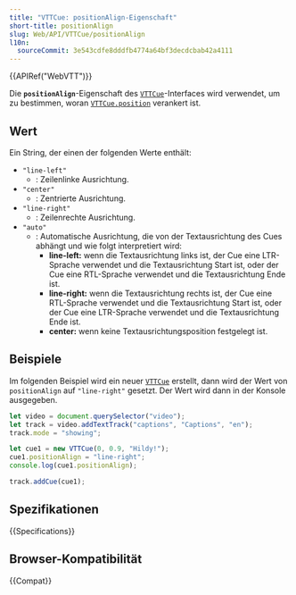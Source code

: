 ```yaml
---
title: "VTTCue: positionAlign-Eigenschaft"
short-title: positionAlign
slug: Web/API/VTTCue/positionAlign
l10n:
  sourceCommit: 3e543cdfe8dddfb4774a64bf3decdcbab42a4111
---
```


{{APIRef("WebVTT")}}

Die **`positionAlign`**-Eigenschaft des [`VTTCue`](/de/docs/Web/API/VTTCue)-Interfaces wird verwendet, um zu bestimmen, woran [`VTTCue.position`](/de/docs/Web/API/VTTCue/position) verankert ist.

## Wert

Ein String, der einen der folgenden Werte enthält:

- `"line-left"`
  - : Zeilenlinke Ausrichtung.
- `"center"`
  - : Zentrierte Ausrichtung.
- `"line-right"`
  - : Zeilenrechte Ausrichtung.
- `"auto"`
  - : Automatische Ausrichtung, die von der Textausrichtung des Cues abhängt und wie folgt interpretiert wird:
    - **line-left:** wenn die Textausrichtung links ist, der Cue eine LTR-Sprache verwendet und die Textausrichtung Start ist, oder der Cue eine RTL-Sprache verwendet und die Textausrichtung Ende ist.
    - **line-right:** wenn die Textausrichtung rechts ist, der Cue eine RTL-Sprache verwendet und die Textausrichtung Start ist, oder der Cue eine LTR-Sprache verwendet und die Textausrichtung Ende ist.
    - **center:** wenn keine Textausrichtungsposition festgelegt ist.

## Beispiele

Im folgenden Beispiel wird ein neuer [`VTTCue`](/de/docs/Web/API/VTTCue) erstellt, dann wird der Wert von `positionAlign` auf `"line-right"` gesetzt. Der Wert wird dann in der Konsole ausgegeben.

```js
let video = document.querySelector("video");
let track = video.addTextTrack("captions", "Captions", "en");
track.mode = "showing";

let cue1 = new VTTCue(0, 0.9, "Hildy!");
cue1.positionAlign = "line-right";
console.log(cue1.positionAlign);

track.addCue(cue1);
```

## Spezifikationen

{{Specifications}}

## Browser-Kompatibilität

{{Compat}}
